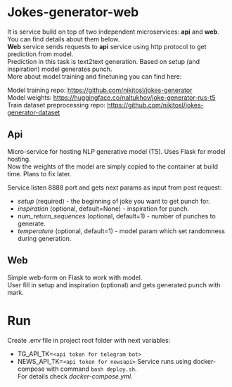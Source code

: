 # Jokes-generator-web
It is service build on top of two independent microservices: **api** and **web**. You can find details about them below.  
**Web** service sends requests to **api** service using http protocol to get prediction from model.    
Prediction in this task is text2text generation. Based on setup (and inspiration) model generates punch.  
More about model training and finetuning you can find here: 

Model training repo: https://github.com/nikitosl/jokes-generator  
Model weights: https://huggingface.co/naltukhov/joke-generator-rus-t5  
Train dataset preprocessing repo: https://github.com/nikitosl/jokes-generator-dataset  

## Api

Micro-service for hosting NLP generative model (T5). Uses Flask for model hosting.  
Now the weights of the model are simply copied to the container at build time. Plans to fix later.

Service listen 8888 port and gets next params as input from post request:
- _setup_ (required) - the beginning of joke you want to get punch for.
- _inspiration_ (optional, default=None) - inspiration for punch.
- _num_return_sequences_ (optional, default=1) - number of punches to generate.
- _temperature_ (optional, default=1) - model param which set randomness during generation.

## Web
Simple web-form on Flask to work with model.  
User fill in setup and inspiration (optional) and gets generated punch with mark.

# Run 
Create .env file in project root folder with next variables:  
- TG_API_TK=`<api token for telegram bot>`
- NEWS_API_TK=`<api token for newsapi>`
Service runs using docker-compose with command `bash deploy.sh`.  
For details check _docker-compose.yml_.
